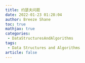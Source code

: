 ```yaml
---
title: 约瑟夫问题
date: 2022-01-23 01:28:04
author: Breeze Shane
toc: true
mathjax: true
categories:
 - DataStructuresAndAlgorithms
tags:
 - Data Structures and Algorithms
article: false
---
```


